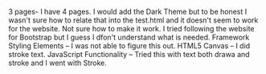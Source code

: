 3 pages- I have 4 pages.
I would add the Dark Theme but to be honest I wasn't sure how to relate that into the test.html and it doesn't seem to work for the website. Not sure how to make it work. I tried following the website for Bootstrap but I guess I dfon't understand what is needed. 
Framework Styling Elements – I was not able to figure this out. 
HTML5 Canvas – I did stroke text.
JavaScript Functionality – Tried this with text both drawa and stroke and I went with Stroke. 